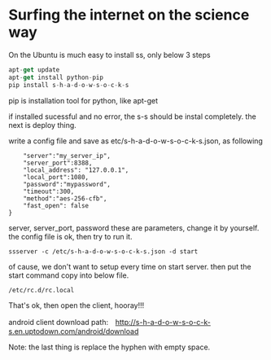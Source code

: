 Surfing the internet on the science way
=======================

On the Ubuntu is much easy to install ss, only below 3 steps
````javascript
apt-get update
apt-get install python-pip
pip install s-h-a-d-o-w-s-o-c-k-s
````
pip is installation tool for python, like apt-get

if installed sucessful and no error, the s-s should be instal completely. the next is deploy thing.

write a config file and save as etc/s-h-a-d-o-w-s-o-c-k-s.json, as following
````{
    "server":"my_server_ip",
    "server_port":8388,
    "local_address": "127.0.0.1",
    "local_port":1080,
    "password":"mypassword",
    "timeout":300,
    "method":"aes-256-cfb",
    "fast_open": false
}
````
server, server_port, password these are parameters, change it by yourself.
the config file is ok, then try to run it.

````
ssserver -c /etc/s-h-a-d-o-w-s-o-c-k-s.json -d start
````
of cause, we don't want to setup every time on start server. 
then put the start command copy into below file. 

````
/etc/rc.d/rc.local
````

That's ok, then open the client, hooray!!!

android client download path:　http://s-h-a-d-o-w-s-o-c-k-s.en.uptodown.com/android/download

Note: the last thing is replace the hyphen with empty space. 